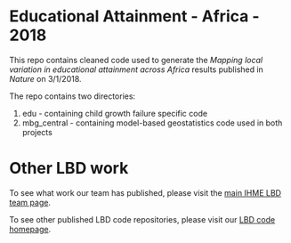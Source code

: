 # Educational Attainment - Africa - 2018


This repo contains cleaned code used to generate the _Mapping local variation in educational attainment across Africa_ results published in _Nature_ on 3/1/2018.

The repo contains two directories:

1) edu - containing child growth failure specific code
2) mbg_central - containing model-based geostatistics code used in both projects

# Other LBD work

To see what work our team has published, please visit the [main IHME LBD team page](http://www.healthdata.org/lbd).

To see other published LBD code repositories, please visit our [LBD code homepage](https://github.com/ihmeuw/lbd).


